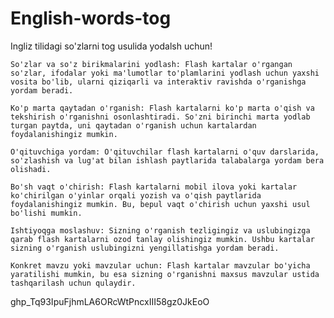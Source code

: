 # English-words-tog

Ingliz tilidagi so'zlarni tog usulida yodalsh uchun!

    So'zlar va so'z birikmalarini yodlash: Flash kartalar o'rgangan so'zlar, ifodalar yoki ma'lumotlar to'plamlarini yodlash uchun yaxshi vosita bo'lib, ularni qiziqarli va interaktiv ravishda o'rganishga yordam beradi.

    Ko'p marta qaytadan o'rganish: Flash kartalarni ko'p marta o'qish va tekshirish o'rganishni osonlashtiradi. So'zni birinchi marta yodlab turgan paytda, uni qaytadan o'rganish uchun kartalardan foydalanishingiz mumkin.

    O'qituvchiga yordam: O'qituvchilar flash kartalarni o'quv darslarida, so'zlashish va lug'at bilan ishlash paytlarida talabalarga yordam bera olishadi.

    Bo'sh vaqt o'chirish: Flash kartalarni mobil ilova yoki kartalar ko'chirilgan o'yinlar orqali yozish va o'qish paytlarida foydalanishingiz mumkin. Bu, bepul vaqt o'chirish uchun yaxshi usul bo'lishi mumkin.

    Ishtiyoqga moslashuv: Sizning o'rganish tezligingiz va uslubingizga qarab flash kartalarni ozod tanlay olishingiz mumkin. Ushbu kartalar sizning o'rganish uslubingizni yengillatishga yordam beradi.

    Konkret mavzu yoki mavzular uchun: Flash kartalar mavzular bo'yicha yaratilishi mumkin, bu esa sizning o'rganishni maxsus mavzular ustida tashqarilash uchun qulaydir.


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
